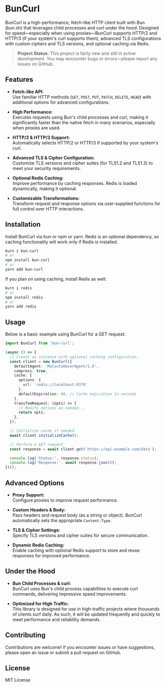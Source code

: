 # BunCurl

BunCurl is a high-performance, fetch-like HTTP client built with Bun (bun.sh) that leverages child processes and curl under the hood. Designed for speed—especially when using proxies—BunCurl supports HTTP/2 and HTTP/3 (if your system's curl supports them), advanced TLS configurations with custom ciphers and TLS versions, and optional caching via Redis.

> **Project Status:** This project is fairly new and still in active development. You may encounter bugs or errors—please report any issues on GitHub.

## Features

- **Fetch-like API:**  
  Use familiar HTTP methods (`GET`, `POST`, `PUT`, `PATCH`, `DELETE`, `HEAD`) with additional options for advanced configurations.

- **High Performance:**  
  Executes requests using Bun's child processes and curl, making it significantly faster than the native fetch in many scenarios, especially when proxies are used.

- **HTTP/2 & HTTP/3 Support:**  
  Automatically selects HTTP/2 or HTTP/3 if supported by your system's curl.

- **Advanced TLS & Cipher Configuration:**  
  Customize TLS versions and cipher suites (for TLS1.2 and TLS1.3) to meet your security requirements.

- **Optional Redis Caching:**  
  Improve performance by caching responses. Redis is loaded dynamically, making it optional.

- **Customizable Transformations:**  
  Transform request and response options via user-supplied functions for full control over HTTP interactions.

## Installation

Install BunCurl via bun or npm or yarn. Redis is an optional dependency, so caching functionality will work only if Redis is installed.

```bash
burn i bun-curl 
# or
npm install bun-curl
# or
yarn add bun-curl
```

If you plan on using caching, install Redis as well:

```bash
burn i redis 
# or
npm install redis
# or
yarn add redis
```

## Usage

Below is a basic example using BunCurl for a GET request:

```ts
import BunCurl from 'bun-curl';

(async () => {
  // Create an instance with optional caching configuration.
  const client = new BunCurl({
    defaultAgent: 'MyCustomUserAgent/1.0',
    compress: true,
    cache: {
      options: {
        url: 'redis://localhost:6379'
      },
      defaultExpiration: 60, // Cache expiration in seconds
    },
    transfomRequest: (opts) => {
      // Modify options as needed...
      return opts;
    },
  });

  // Initialize cache if needed
  await client.initializeCache();

  // Perform a GET request
  const response = await client.get('https://api.example.com/data');

  console.log('Status:', response.status);
  console.log('Response:', await response.json());
})();
```

## Advanced Options

- **Proxy Support:**  
  Configure proxies to improve request performance.

- **Custom Headers & Body:**  
  Pass headers and request body (as a string or object). BunCurl automatically sets the appropriate `Content-Type`.

- **TLS & Cipher Settings:**  
  Specify TLS versions and cipher suites for secure communication.

- **Dynamic Redis Caching:**  
  Enable caching with optional Redis support to store and reuse responses for improved performance.

## Under the Hood

- **Bun Child Processes & curl:**  
  BunCurl uses Bun's child process capabilities to execute curl commands, delivering impressive speed improvements.

- **Optimized for High Traffic:**  
  This library is designed for use in high-traffic projects where thousands of clients surf daily. As such, it will be updated frequently and quickly to meet performance and reliability demands.

## Contributing

Contributions are welcome! If you encounter issues or have suggestions, please open an issue or submit a pull request on GitHub.

## License

MIT License